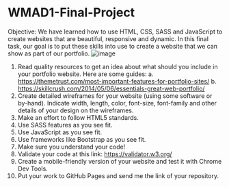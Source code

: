 # WMAD1-Final-Project
Objective: We have learned how to use HTML, CSS, SASS and JavaScript to create websites that
are beautiful, responsive and dynamic. In this final task, our goal is to put these skills into use to
create a website that we can show as part of our portfolio.
![image](https://user-images.githubusercontent.com/76931326/108681250-ca73a580-74a3-11eb-9b19-8b6872aa6f1a.png)

1) Read quality resources to get an idea about what should you include in your portfolio
website. Here are some guides:
a. https://themetrust.com/most-important-features-for-portfolio-sites/
b. https://skillcrush.com/2014/05/06/essentials-great-web-portfolio/
2) Create detailed wireframes for your website (using some software or by-hand). Indicate
width, length, color, font-size, font-family and other details of your design on the
wireframes.
3) Make an effort to follow HTML5 standards.
4) Use SASS features as you see fit.
5) Use JavaScript as you see fit.
6) Use frameworks like Bootstrap as you see fit.
7) Make sure you understand your code!
8) Validate your code at this link: https://validator.w3.org/
9) Create a mobile-friendly version of your website and test it with Chrome Dev Tools.
10) Put your work to GitHub Pages and send me the link of your repository.
